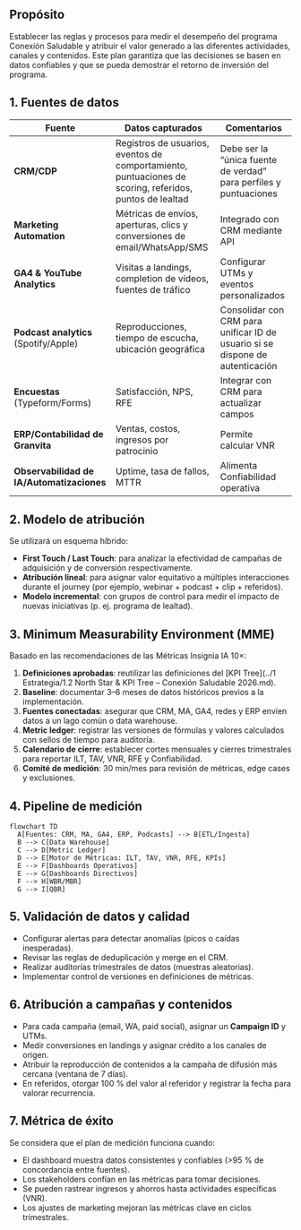 ## Propósito

Establecer las reglas y procesos para medir el desempeño del programa Conexión Saludable y atribuir el valor generado a las diferentes actividades, canales y contenidos. Este plan garantiza que las decisiones se basen en datos confiables y que se pueda demostrar el retorno de inversión del programa.

## 1. Fuentes de datos

| Fuente | Datos capturados | Comentarios |
|---|---|---|
| **CRM/CDP** | Registros de usuarios, eventos de comportamiento, puntuaciones de scoring, referidos, puntos de lealtad | Debe ser la “única fuente de verdad” para perfiles y puntuaciones |
| **Marketing Automation** | Métricas de envíos, aperturas, clics y conversiones de email/WhatsApp/SMS | Integrado con CRM mediante API |
| **GA4 & YouTube Analytics** | Visitas a landings, completion de vídeos, fuentes de tráfico | Configurar UTMs y eventos personalizados |
| **Podcast analytics** (Spotify/Apple) | Reproducciones, tiempo de escucha, ubicación geográfica | Consolidar con CRM para unificar ID de usuario si se dispone de autenticación |
| **Encuestas** (Typeform/Forms) | Satisfacción, NPS, RFE | Integrar con CRM para actualizar campos |
| **ERP/Contabilidad de Granvita** | Ventas, costos, ingresos por patrocinio | Permite calcular VNR |
| **Observabilidad de IA/Automatizaciones** | Uptime, tasa de fallos, MTTR | Alimenta Confiabilidad operativa |

## 2. Modelo de atribución
Se utilizará un esquema híbrido:

- **First Touch / Last Touch**: para analizar la efectividad de campañas de adquisición y de conversión respectivamente.
- **Atribución lineal**: para asignar valor equitativo a múltiples interacciones durante el journey (por ejemplo, webinar + podcast + clip + referidos).
- **Modelo incremental**: con grupos de control para medir el impacto de nuevas iniciativas (p. ej. programa de lealtad).

## 3. Minimum Measurability Environment (MME)
Basado en las recomendaciones de las Métricas Insignia IA 10×:

1. **Definiciones aprobadas**: reutilizar las definiciones del [KPI Tree](../1 Estrategia/1.2 North Star & KPI Tree – Conexión Saludable 2026.md).  
2. **Baseline**: documentar 3–6 meses de datos históricos previos a la implementación.  
3. **Fuentes conectadas**: asegurar que CRM, MA, GA4, redes y ERP envíen datos a un lago común o data warehouse.  
4. **Metric ledger**: registrar las versiones de fórmulas y valores calculados con sellos de tiempo para auditoría.  
5. **Calendario de cierre**: establecer cortes mensuales y cierres trimestrales para reportar ILT, TAV, VNR, RFE y Confiabilidad.  
6. **Comité de medición**: 30 min/mes para revisión de métricas, edge cases y exclusiones.

## 4. Pipeline de medición

```mermaid
flowchart TD
  A[Fuentes: CRM, MA, GA4, ERP, Podcasts] --> B[ETL/Ingesta]
  B --> C[Data Warehouse]
  C --> D[Metric Ledger]
  D --> E[Motor de Métricas: ILT, TAV, VNR, RFE, KPIs]
  E --> F[Dashboards Operativos]
  E --> G[Dashboards Directivos]
  F --> H[WBR/MBR]
  G --> I[QBR]
```

## 5. Validación de datos y calidad
- Configurar alertas para detectar anomalías (picos o caídas inesperadas).  
- Revisar las reglas de deduplicación y merge en el CRM.  
- Realizar auditorías trimestrales de datos (muestras aleatorias).  
- Implementar control de versiones en definiciones de métricas.

## 6. Atribución a campañas y contenidos
- Para cada campaña (email, WA, paid social), asignar un **Campaign ID** y UTMs.  
- Medir conversiones en landings y asignar crédito a los canales de origen.  
- Atribuir la reproducción de contenidos a la campaña de difusión más cercana (ventana de 7 días).  
- En referidos, otorgar 100 % del valor al referidor y registrar la fecha para valorar recurrencia.

## 7. Métrica de éxito
Se considera que el plan de medición funciona cuando:

- El dashboard muestra datos consistentes y confiables (>95 % de concordancia entre fuentes).  
- Los stakeholders confían en las métricas para tomar decisiones.  
- Se pueden rastrear ingresos y ahorros hasta actividades específicas (VNR).  
- Los ajustes de marketing mejoran las métricas clave en ciclos trimestrales.
